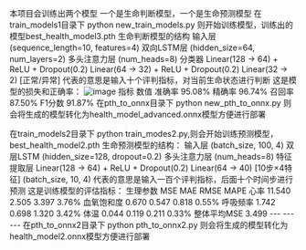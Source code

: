 本项目会训练出两个模型
一个是生命判断模型，一个是生命预测模型
在train_models1目录下
python new_train_models.py 则开始训练模型，训练出的模型best_health_model3.pth
生命判断模型的结构
输入层 (sequence_length=10, features=4)
双向LSTM层 (hidden_size=64, num_layers=2)
多头注意力层 (num_heads=8)
分类器
Linear(128 → 64) + ReLU + Dropout(0.2)
Linear(64 → 32) + ReLU + Dropout(0.2)
Linear(32 → 2) [正常/异常]
代表的意思是输入十个评判指标，对当前生命状态进行判断
这是模型的损失和正确率：
![image](https://github.com/user-attachments/assets/5aac3609-ca4c-40b0-851d-9bacf69ba0f7)
指标	   数值
准确率    95.08%
精确率    96.74%
召回率	    87.50%
F1分数	  91.87%
在pth_to_onnx目录下
python new_pth_to_onnx.py 则会将生成的模型转化为health_model_advanced.onnx模型方便进行部署

在train_models2目录下
python train_modes2.py,则会开始训练预测模型，best_health_model2.pth
生命预测模型的结构：
输入层 (batch_size, 100, 4)
双层LSTM (hidden_size=128, dropout=0.2)
多头注意力层 (num_heads=8)
特征提取层
Linear(128 → 64) + ReLU + Dropout(0.2)
Linear(64 → 40) [10步×4特征]
(batch_size, 10, 4)
代表的意思是输入一百个评判指标，后面十个时间步进行预测
这是训练模型的评估指标：
生理参数	    MSE	    MAE	   RMSE	MAPE
心率	      11.540	2.505	3.397	3.76%
血氧饱和度	  0.670	  0.547	0.818	0.55%
呼吸频率	    1.742	  0.698	1.320	3.42%
体温	      0.044	  0.119	0.211	0.33%
整体平均MSE	3.499	  ---	  ---	  ---
在pth_to_onnx2目录下
python pth_to_onnx2.py 则会将生成的模型转化为health_model2.onnx模型方便进行部署

